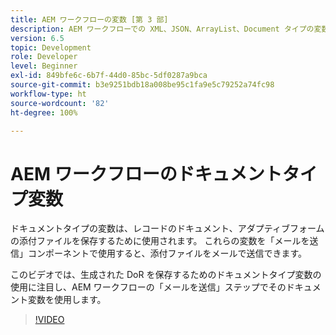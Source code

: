 ```yaml
---
title: AEM ワークフローの変数 [第 3 部]
description: AEM ワークフローでの XML、JSON、ArrayList、Document タイプの変数の使用
version: 6.5
topic: Development
role: Developer
level: Beginner
exl-id: 849bfe6c-6b7f-44d0-85bc-5df0287a9bca
source-git-commit: b3e9251bdb18a008be95c1fa9e5c79252a74fc98
workflow-type: ht
source-wordcount: '82'
ht-degree: 100%

---
```


# AEM ワークフローのドキュメントタイプ変数


ドキュメントタイプの変数は、レコードのドキュメント、アダプティブフォームの添付ファイルを保存するために使用されます。 これらの変数を「メールを送信」コンポーネントで使用すると、添付ファイルをメールで送信できます。

このビデオでは、生成された DoR を保存するためのドキュメントタイプ変数の使用に注目し、AEM ワークフローの「メールを送信」ステップでそのドキュメント変数を使用します。

>[!VIDEO](https://video.tv.adobe.com/v/26452?quality=12&learn=on)
